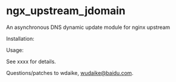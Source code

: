 ngx_upstream_jdomain
====================

An asynchronous DNS dynamic update module for nginx upstream

Installation:

Usage:

See xxxx for details.

Questions/patches to wdaike, wudaike@baidu.com.
